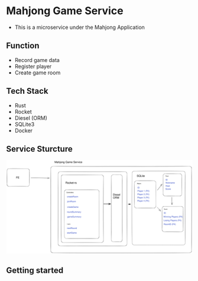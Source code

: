 # Mahjong Game Service

- This is a microservice under the Mahjong Application

## Function

- Record game data
- Register player
- Create game room

## Tech Stack

- Rust
- Rocket
- Diesel (ORM)
- SQLite3
- Docker

## Service Sturcture

<img src="./diagram.svg">

## Getting started
